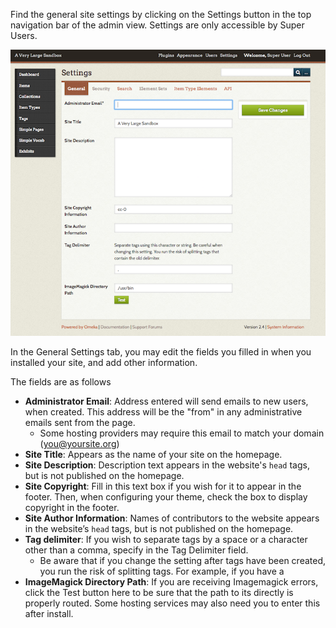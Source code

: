 Find the general site settings by clicking on the Settings button in the top navigation bar of the admin view. Settings are only accessible by Super Users.


![General Settings screenshot](/doc_files/Generalsettings.png)

In the General Settings tab, you may edit the fields you filled in when you installed your site, and add other information.

The fields are as follows

-   **Administrator Email**: Address entered will send emails to new users, when created. This address will be the "from" in any administrative emails sent from the page. 
    - Some hosting providers may require this email to match your domain (you@yoursite.org)
-   **Site Title**: Appears as the name of your site on the homepage.
-   **Site Description**: Description text appears in the website's `head` tags, but is not published on the homepage.
-   **Site Copyright**: Fill in this text box if you wish for it to appear in the footer. Then, when configuring your theme, check the box to display copyright in the footer.
-   **Site Author Information**: Names of contributors to the website appears in the website’s `head` tags, but is not published on the homepage.
-   **Tag delimiter**: If you wish to separate tags by a space or a character other than a comma, specify in the Tag Delimiter field.
    - Be aware that if you change the setting after tags have been created, you run the risk of splitting tags. For example, if you have a 
-   **ImageMagick Directory Path**: If you are receiving Imagemagick errors, click the Test button here to be sure that the path to its directly is properly routed. Some hosting services may also need you to enter this after install. 
